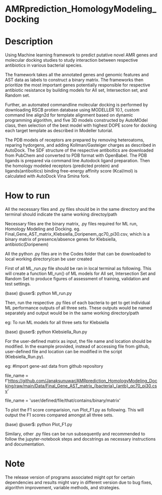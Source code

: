 # AMRprediction_HomologyModeling_Docking

# Description
Using Machine learning framework to predict putative novel AMR genes and molecular docking studies to study interaction between respective antibiotics in various bacterial species.

The framework takes all the annotated genes and genomic features and AST data as labels to construct a binary matrix. The frameworks then prioritize the most important genes potentially responsible for respective antibiotic resistance by building models for All set, Intersection set, and Random set.

Further, an automated commandline molecular docking is performed by downloading RSCB protien database using MODELLER 10.1, custom command line align2d for template alignment based on dynamic programming algorithm, and five 3D models constructed by AutoMOdel class, then selection of the best model with highest DOPE score for docking each target template as described in Modeller tutorial.

The PDB models of receptors are prepared by removing heteroatoms, reparing hydorgens, and adding Kollman/Gasteiger charges as described in AutoDock. The SDF structure of the respective antiboitics are downloaded from PubChem and converted to PDB format with OpenBabel. The PDB ligands is prepared via command line Autodock ligand preparation. Then the homology modeled receptors (predicted protein) and ligands(antiboitics) binding free-energy affinity score (Kcal/mol) is calculated with AutoDock Vina Smina fork. 

# How to run
All the necessary files and .py files should be in the same directory and the terminal should indicate the same working directoy/path

Necessary files are the binary matrix, .py files required for ML run, Homology Modeling and Docking. eg. Final_Gene_AST_matrix_Klebsiella_Doripenem_qc70_pi30.csv, which is a binary matrix of presence/absence genes for Klebsiella, antibiotic(Doripenem)

All the python .py files are in the Codes folder that can be downloaded to local working directory/can be user created

First of all ML_run.py file should be ran in local terminal as following. This will create a function Ml_run() of ML models for All set, Intersection Set and Random Set to produce figures of assessment of training, validation and test settings.

(base) @user$: python Ml_run.py

Then, run the respective .py files of each bacteria to get  to get individual ML performance outputs of all three sets. These outputs would be named separately and output would be in the same working directory/path

eg: To run ML models for all three sets for Klebsiella

(base) @user$: python Klebsiella_Run.py

For the user-defined matrix as input, the file name and location should be modified. In the example provided, instead of accessing file from github, user-defined file and location can be modified in the script (Klebsiella_Run.py).

eg:
#Import gene-ast data from github repository

file_name = f'https://github.com/Janaksunuwar/AMRprediction_HomologyModeling_Docking/raw/main/Data/Final_Gene_AST_matrix_{bacteria}_{antb}_qc70_pi30.csv'

file_name = 'user/defined/file/that/contains/binary/matrix'

To plot the F1 score comparision, run Plot_F1.py as following. This will output the F1 scores compared amongst all three sets.

(base) @user$: python Plot_F1.py

Similary, other .py files can be run subsequently and recommended to follow the jupyter-notebook steps and docstrings as necessary instructions and documentation.

# Note

The release version of programs associated might opt for certain dependencies and results might vary in different version due to bug fixes, algorithm improvement, variable methods, and strategies.
